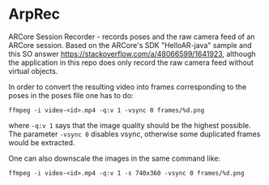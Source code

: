 # ArpRec
ARCore Session Recorder - records poses and the raw camera feed of an ARCore session.
Based on the ARCore's SDK "HelloAR-java" sample and this SO answer https://stackoverflow.com/a/48066599/1641923, although the application in this repo does only record the raw camera feed without virtual objects.

In order to convert the resulting video into frames corresponding to the poses in the poses file one has to do:
```
ffmpeg -i video-<id>.mp4 -q:v 1 -vsync 0 frames/%d.png
```
where `-q:v 1` says that the image quality should be the highest possible. The parameter `-vsync 0` disables vsync, otherwise some duplicated frames would be extracted.

One can also downscale the images in the same command like: 
```
ffmpeg -i video-<id>.mp4 -q:v 1 -s 740x360 -vsync 0 frames/%d.png
```
